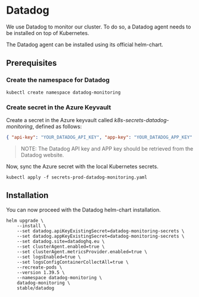 # Datadog

We use Datadog to monitor our cluster. To do so, a Datadog agent needs to be installed on top of Kubernetes.

The Datadog agent can be installed using its official helm-chart.

## Prerequisites

### Create the namespace for Datadog

```shell
kubectl create namespace datadog-monitoring
```

### Create secret in the Azure Keyvault

Create a secret in the Azure keyvault called *k8s-secrets-datadog-monitoring*, defined as follows:

```json
{ "api-key": "YOUR_DATADOG_API_KEY", "app-key": "YOUR_DATADOG_APP_KEY" }
```

> NOTE: The Datadog API key and APP key should be retrieved from the Datadog website.

Now, sync the Azure secret with the local Kubernetes secrets.

```shell
kubectl apply -f secrets-prod-datadog-monitoring.yaml
```

## Installation

You can now proceed with the Datadog helm-chart installation.

```shell
helm upgrade \
    --install \
    --set datadog.apiKeyExistingSecret=datadog-monitoring-secrets \
    --set datadog.appKeyExistingSecret=datadog-monitoring-secrets \
    --set datadog.site=datadoghq.eu \
    --set clusterAgent.enabled=true \
    --set clusterAgent.metricsProvider.enabled=true \
    --set logsEnabled=true \
    --set logsConfigContainerCollectAll=true \
    --recreate-pods \
    --version 1.39.5 \
    --namespace datadog-monitoring \
    datadog-monitoring \
    stable/datadog
```

